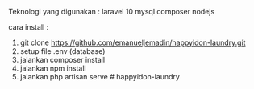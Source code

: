 Teknologi yang digunakan :
laravel 10
mysql
composer
nodejs

cara install :

1. git clone https://github.com/emanueljemadin/happyidon-laundry.git
2. setup file .env (database)
3. jalankan composer install
4. jalankan npm install
5. jalankan php artisan serve
#   h a p p y i d o n - l a u n d r y  
 